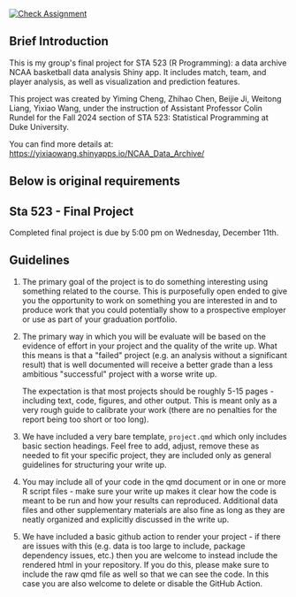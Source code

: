[![Check Assignment](https://github.com/sta523-fa24/project-team_name/workflows/Check%20Assignment/badge.svg)](https://github.com/sta523-fa24/project-team_name/actions?query=workflow:%22Check%20Assignment%22)

## Brief Introduction
This is my group's final project for STA 523 (R Programming): a data archive NCAA basketball data analysis Shiny app. It includes match, team, and player analysis, as well as visualization and prediction features.

This project was created by Yiming Cheng, Zhihao Chen, Beijie Ji,  Weitong Liang, Yixiao Wang, under the instruction of Assistant Professor Colin Rundel for the Fall 2024 section of STA 523: Statistical Programming at Duke University.

You can find more details at: https://yixiaowang.shinyapps.io/NCAA_Data_Archive/


## Below is original requirements

Sta 523 - Final Project
-----------

Completed final project is due by 5:00 pm on Wednesday, December 11th.

## Guidelines

1. The primary goal of the project is to do something interesting using something related to the course. This is purposefully open ended to give you the opportunity to work on something you are interested in and to produce work that you could potentially show to a prospective employer or use as part of your graduation portfolio.
 
1. The primary way in which you will be evaluate will be based on the evidence of effort in your project and the quality of the write up. What this means is that a "failed" project (e.g. an analysis without a significant result) that is well documented will receive a better grade than a less ambitious "successful" project with a worse write up. 
  
    The expectation is that most projects should be roughly 5-15 pages - including text, code, figures, and other output. This is meant only as a very rough guide to calibrate your work (there are no penalties for the report being too short or too long).

1. We have included a very bare template, `project.qmd` which only includes basic section headings. Feel free to add, adjust, remove these as needed to fit your specific project, they are included only as general guidelines for structuring your write up.

1. You may include all of your code in the qmd document or in one or more R script files - make sure your write up makes it clear how the code is meant to be run and how your results can reproduced. Additional data files and other supplementary materials are also fine as long as they are neatly organized and explicitly discussed in the write up.

1. We have included a basic github action to render your project - if there are issues with this (e.g. data is too large to include, package dependency issues, etc.) then you are welcome to instead include the rendered html in your repository. If you do this, please make sure to include the raw qmd file as well so that we can see the code. In this case you are also welcome to delete or disable the GitHub Action.
